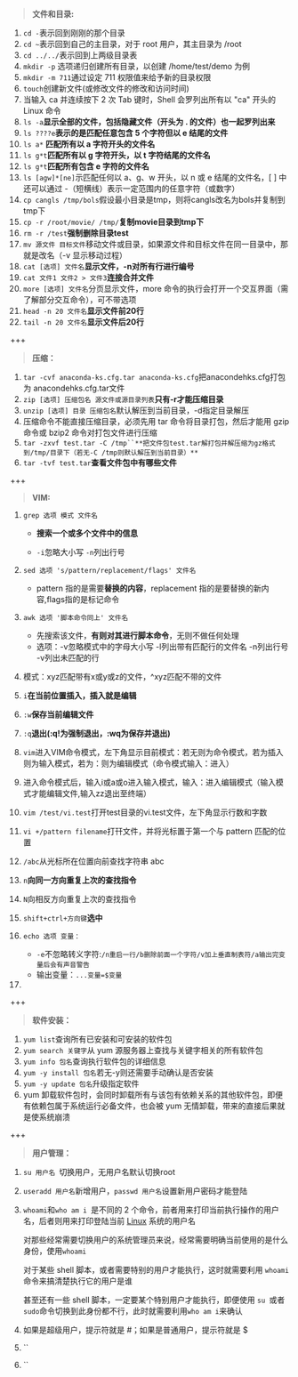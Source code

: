 > **文件和目录:**

1. `cd -`表示回到刚刚的那个目录
2. `cd ~`表示回到自己的主目录，对于 root 用户，其主目录为 /root
3. `cd ../../`表示回到上两级目录表
4. `mkdir -p` 选项递归创建所有目录，以创建 /home/test/demo 为例
5. `mkdir -m 711`通过设定 711 权限值来给予新的目录权限
6. `touch`创建新文件(或修改文件的修改和访问时间)
7. 当输入 ca 并连续按下 2 次 Tab 键时，Shell 会罗列出所有以 "ca" 开头的 Linux 命令
8. `ls -a`**显示全部的文件，包括隐藏文件（开头为 . 的文件）也一起罗列出来**
9. `ls ????e`**表示的是匹配任意包含 5 个字符但以 e 结尾的文件**
10. `ls a*` **匹配所有以 a 字符开头的文件名**
11. `ls g*t`**匹配所有以 g 字符开头，以 t 字符结尾的文件名**
12. `ls g*t`**匹配所有包含 e 字符的文件名**
13. `ls [agw]*[ne]`示匹配任何以 a、g、w 开头，以 n 或 e 结尾的文件名，[ ] 中还可以通过 -（短横线）表示一定范围内的任意字符（或数字）
14. `cp cangls /tmp/bols`假设最小目录是tmp，则将cangls改名为bols并复制到tmp下
15. `cp -r /root/movie/ /tmp/`**复制movie目录到tmp下**
16. `rm -r /test`**强制删除目录test**
17. `mv 源文件 目标文件`移动文件或目录，如果源文件和目标文件在同一目录中，那就是改名（-v 显示移动过程）
18. `cat [选项] 文件名`**显示文件，-n对所有行进行编号**
19. `cat 文件1 文件2 > 文件3`**连接合并文件**
20. `more [选项] 文件名`分页显示文件，more 命令的执行会打开一个交互界面（需了解部分交互命令），可不带选项
21. `head -n 20 文件名`**显示文件前20行**
22. `tail -n 20 文件名`**显示文件后20行**

+++

> **压缩：**

1. `tar -cvf anaconda-ks.cfg.tar anaconda-ks.cfg`把anacondehks.cfg打包为 anacondehks.cfg.tar文件
2. `zip [选项] 压缩包名 源文件或源目录列表`**只有-r才能压缩目录**
3. `unzip [选项] 目录 压缩包名`默认解压到当前目录，-d指定目录解压
4. 压缩命令不能直接压缩目录，必须先用 tar 命令将目录打包，然后才能用 gzip 命令或 bzip2 命令对打包文件进行压缩
5. `tar -zxvf test.tar -C /tmp``**把文件包test.tar解打包并解压缩为gz格式到/tmp/目录下（若无-C /tmp则默认解压到当前目录）**`
6. `tar -tvf test.tar`**查看文件包中有哪些文件**

+++

> **VIM:**

1. `grep 选项 模式 文件名`

   -    **搜索一个或多个文件中的信息**

   -   `-i`忽略大小写 `-n`列出行号

2. `sed 选项 's/pattern/replacement/flags' 文件名`

   -   pattern 指的是需要**替换的内容**，replacement 指的是要替换的新内容,flags指的是标记命令

3. `awk 选项 '脚本命令同上' 文件名`

   - 先搜索该文件，**有则对其进行脚本命令**，无则不做任何处理
   - 选项：-v忽略模式中的字母大小写 -l列出带有匹配行的文件名 -n列出行号 -v列出未匹配的行

4. 模式：xyz匹配带有x或y或z的文件，^xyz匹配不带的文件

5. `i`**在当前位置插入，插入就是编辑**

6. `:w`**保存当前编辑文件**

7. `:q`**退出(:q!为强制退出，:wq为保存并退出)**

8. `vim`进入VIM命令模式，左下角显示目前模式：若无则为命令模式，若为插入则为输入模式，若为：则为编辑模式（命令模式输入：进入）

9. 进入命令模式后，输入i或a或o进入输入模式，输入：进入编辑模式（输入模式才能编辑文件,输入zz退出至终端）

10. `vim /test/vi.test`打开test目录的vi.test文件，左下角显示行数和字数

11. `vi +/pattern filename`打幵文件，并将光标置于第一个与 pattern 匹配的位置

12. `/abc`从光标所在位置向前查找字符串 abc

13. `n`**向同一方向重复上次的查找指令**

14. `N`向相反方向重复上次的查找指令

15. `shift+ctrl+方向键`**选中**

16. `echo 选项 变量：`

    -   `-e`不忽略转义字符:`/n重启一行/b删除前面一个字符/v加上垂直制表符/a输出完变量后会有声音警告`
    - 输出变量：`...变量=$变量`

17. 

+++

> **软件安装：**

1. `yum list`查询所有已安装和可安装的软件包
2. `yum search 关键字`从 yum 源服务器上查找与关键字相关的所有软件包
3. `yum info 包名`查询执行软件包的详细信息
4. `yum -y install 包名`若无-y则还需要手动确认是否安装
5. `yum -y update 包名`升级指定软件
6. yum 卸载软件包时，会同时卸载所有与该包有依赖关系的其他软件包，即便有依赖包属于系统运行必备文件，也会被 yum 无情卸载，带来的直接后果就是使系统崩溃

+++

> **用户管理：**

1. `su 用户名 `切换用户，无用户名默认切换root

2. `useradd 用户名`新增用户，`passwd 用户名`设置新用户密码才能登陆

3. `whoami`和`who am i `是不同的 2 个命令，前者用来打印当前执行操作的用户名，后者则用来打印登陆当前 [Linux](http://c.biancheng.net/linux_tutorial/) 系统的用户名

   对那些经常需要切换用户的系统管理员来说，经常需要明确当前使用的是什么身份，使用`whoami`

   对于某些 shell 脚本，或者需要特别的用户才能执行，这时就需要利用 `whoami` 命令来搞清楚执行它的用户是谁

   甚至还有一些 shell 脚本，一定要某个特别用户才能执行，即便使用 `su `或者` sudo `命令切换到此身份都不行，此时就需要利用` who am i `来确认

4. 如果是超级用户，提示符就是 #；如果是普通用户，提示符就是 $

5. ``

6. ``